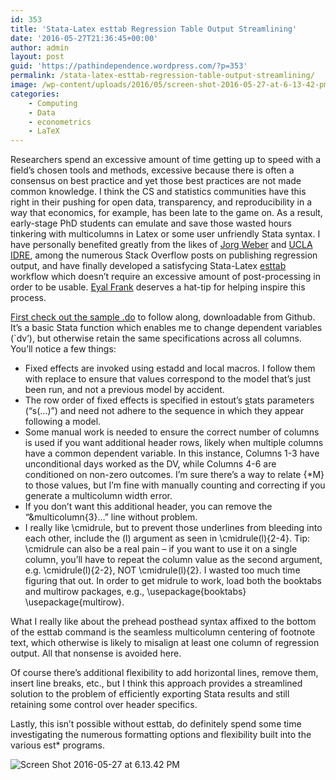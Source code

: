```yaml
---
id: 353
title: 'Stata-Latex esttab Regression Table Output Streamlining'
date: '2016-05-27T21:36:45+00:00'
author: admin
layout: post
guid: 'https://pathindependence.wordpress.com/?p=353'
permalink: /stata-latex-esttab-regression-table-output-streamlining/
image: /wp-content/uploads/2016/05/screen-shot-2016-05-27-at-6-13-42-pm.png
categories:
    - Computing
    - Data
    - econometrics
    - LaTeX
---
```


Researchers spend an excessive amount of time getting up to speed with a field’s chosen tools and methods, excessive because there is often a consensus on best practice and yet those best practices are not made common knowledge. I think the CS and statistics communities have this right in their pushing for open data, transparency, and reproducibility in a way that economics, for example, has been late to the game on. As a result, early-stage PhD students can emulate and save those wasted hours tinkering with multicolumns in Latex or some user unfriendly Stata syntax. I have personally benefited greatly from the likes of [Jorg Weber](http://www.jwe.cc/2012/03/stata-latex-tables-estout/) and [UCLA IDRE](http://www.ats.ucla.edu/stat/stata/faq/estout.htm), among the numerous Stack Overflow posts on publishing regression output, and have finally developed a satisfycing Stata-Latex [esttab](http://repec.org/bocode/e/estout/esttab.html) workflow which doesn’t require an excessive amount of post-processing in order to be usable. [Eyal Frank](http://www.eyalfrank.com/) deserves a hat-tip for helping inspire this process.

[First check out the sample .do](https://github.com/a8dx/Stata-Tools/blob/master/esttab_Latex_Sample.do) to follow along, downloadable from Github. It’s a basic Stata function which enables me to change dependent variables (`dv’), but otherwise retain the same specifications across all columns. You’ll notice a few things:

- Fixed effects are invoked using estadd and local macros. I follow them with replace to ensure that values correspond to the model that’s just been run, and not a previous model by accident.
- The row order of fixed effects is specified in estout’s <span style="text-decoration:underline;">s</span>tats parameters (“s(…)”) and need not adhere to the sequence in which they appear following a model.
- Some manual work is needed to ensure the correct number of columns is used if you want additional header rows, likely when multiple columns have a common dependent variable. In this instance, Columns 1-3 have unconditional days worked as the DV, while Columns 4-6 are conditioned on non-zero outcomes. I’m sure there’s a way to relate {\*M} to those values, but I’m fine with manually counting and correcting if you generate a multicolumn width error.
- If you don’t want this additional header, you can remove the “&amp;multicolumn{3}…” line without problem.
- I really like \\cmidrule, but to prevent those underlines from bleeding into each other, include the (l) argument as seen in \\cmidrule(l){2-4}. Tip: \\cmidrule can also be a real pain – if you want to use it on a single column, you’ll have to repeat the column value as the second argument, e.g. \\cmidrule(l){2-2}, NOT \\cmidrule(l){2}. I wasted too much time figuring that out. In order to get midrule to work, load both the booktabs and multirow packages, e.g., \\usepackage{booktabs} \\usepackage{multirow}.

What I really like about the prehead posthead syntax affixed to the bottom of the esttab command is the seamless multicolumn centering of footnote text, which otherwise is likely to misalign at least one column of regression output. All that nonsense is avoided here.

Of course there’s additional flexibility to add horizontal lines, remove them, insert line breaks, etc., but I think this approach provides a streamlined solution to the problem of efficiently exporting Stata results and still retaining some control over header specifics.

Lastly, this isn’t possible without esttab, do definitely spend some time investigating the numerous formatting options and flexibility built into the various est\* programs.

![Screen Shot 2016-05-27 at 6.13.42 PM](https://pathindependence.files.wordpress.com/2016/05/screen-shot-2016-05-27-at-6-13-42-pm.png?resize=712%2C571)